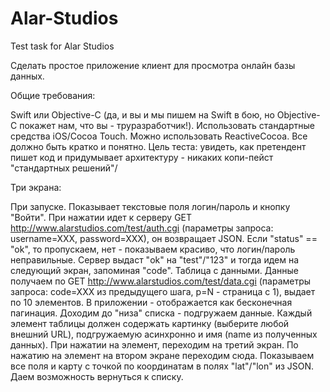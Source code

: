 # Alar-Studios
Test task for Alar Studios

Сделать простое приложение клиент для просмотра онлайн базы данных.

Общие требования:

Swift или Objective-C (да, и вы и мы пишем на Swift в бою, но Objective-C покажет нам, что вы - труразработчик!).
Использовать стандартные средства iOS/Cocoa Touch.
Можно использовать ReactiveCocoa.
Все должно быть кратко и понятно.
Цель теста: увидеть, как претендент пишет код и придумывает архитектуру - никаких копи-пейст "стандартных решений"/

Три экрана:

При запуске.
Показывает текстовые поля логин/пароль и кнопку "Войти".
При нажатии идет к серверу GET http://www.alarstudios.com/test/auth.cgi (параметры запроса: username=XXX, password=XXX), он возвращает JSON.
Если "status" == "ok", то пропускаем, нет - показываем красиво, что логин/пароль неправильные.
Сервер выдаст "ok" на "test"/"123" и тогда идем на следующий экран, запоминая "code".
Таблица с данными.
Данные получаем по GET http://www.alarstudios.com/test/data.cgi (параметры запроса: code=XXX из предыдущего шага, p=N - страница с 1), выдает по 10 элементов.
В приложении - отображается как бесконечная пагинация. Доходим до "низа" списка - подгружаем данные.
Каждый элемент таблицы должен содержать картинку (выберите любой внешний URL), подгружаемую асинхронно и имя (name из полученных данных).
При нажатии на элемент, переходим на третий экран.
По нажатию на элемент на втором экране переходим сюда.
Показываем все поля и карту с точкой по координатам в полях "lat"/"lon" из JSON.
Даем возможность вернуться к списку.
